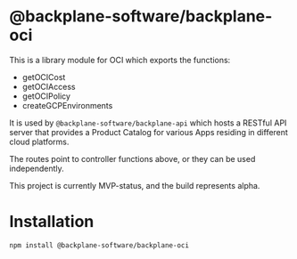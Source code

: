 # @backplane-software/backplane-oci

This is a library module for OCI which exports the functions:

- getOCICost
- getOCIAccess
- getOCIPolicy
- createGCPEnvironments

It is used by `@backplane-software/backplane-api` which hosts a RESTful API server that provides a Product Catalog for various Apps residing in different cloud platforms.

The routes point to controller functions above, or they can be used independently.

This project is currently MVP-status, and the build represents alpha.

# Installation

`npm install @backplane-software/backplane-oci`
